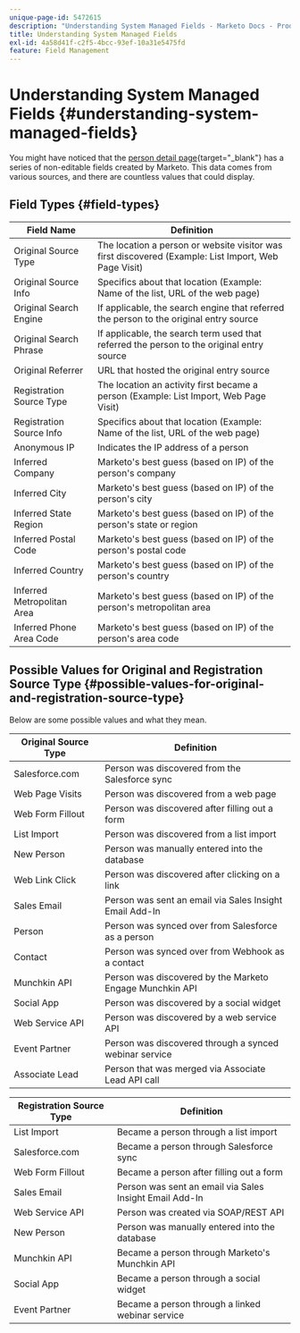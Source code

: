 ```yaml
---
unique-page-id: 5472615
description: "Understanding System Managed Fields - Marketo Docs - Product Documentation"
title: Understanding System Managed Fields
exl-id: 4a58d41f-c2f5-4bcc-93ef-10a31e5475fd
feature: Field Management
---
```

# Understanding System Managed Fields {#understanding-system-managed-fields}

You might have noticed that the [person detail page](/help/marketo/product-docs/core-marketo-concepts/smart-lists-and-static-lists/managing-people-in-smart-lists/using-the-person-detail-page.md){target="_blank"} has a series of non-editable fields created by Marketo. This data comes from various sources, and there are countless values that could display.

## Field Types {#field-types}

<table><thead>
  <tr>
    <th>Field Name</th>
    <th>Definition</th>
  </tr></thead>
<tbody>
  <tr>
    <td>Original Source Type</td>
    <td>The location a person or website visitor was first discovered (Example: List Import, Web Page Visit)</td>
  </tr>
  <tr>
    <td>Original Source Info</td>
    <td>Specifics about that location (Example: Name of the list, URL of the web page)</td>
  </tr>
  <tr>
    <td>Original Search Engine</td>
    <td>If applicable, the search engine that referred the person to the original entry source</td>
  </tr>
  <tr>
    <td>Original Search Phrase</td>
    <td>If applicable, the search term used that referred the person to the original entry source</td>
  </tr>
  <tr>
    <td>Original Referrer</td>
    <td>URL that hosted the original entry source</td>
  </tr>
  <tr>
    <td>Registration Source Type</td>
    <td>The location an activity first became a person (Example: List Import, Web Page Visit)</td>
  </tr>
  <tr>
    <td>Registration Source Info</td>
    <td>Specifics about that location (Example: Name of the list, URL of the web page)</td>
  </tr>
  <tr>
    <td>Anonymous IP</td>
    <td>Indicates the IP address of a person</td>
  </tr>
  <tr>
    <td>Inferred Company</td>
    <td>Marketo's best guess (based on IP) of the person's company</td>
  </tr>
  <tr>
    <td>Inferred City</td>
    <td>Marketo's best guess (based on IP) of the person's city</td>
  </tr>
  <tr>
    <td>Inferred State Region</td>
    <td>Marketo's best guess (based on IP) of the person's state or region</td>
  </tr>
  <tr>
    <td>Inferred Postal Code</td>
    <td>Marketo's best guess (based on IP) of the person's postal code</td>
  </tr>
  <tr>
    <td>Inferred Country</td>
    <td>Marketo's best guess (based on IP) of the person's country</td>
  </tr>
  <tr>
    <td>Inferred Metropolitan Area</td>
    <td>Marketo's best guess (based on IP) of the person's metropolitan area</td>
  </tr>
  <tr>
    <td>Inferred Phone Area Code</td>
    <td>Marketo's best guess (based on IP) of the person's area code</td>
  </tr>
</tbody></table>

## Possible Values for Original and Registration Source Type {#possible-values-for-original-and-registration-source-type}

Below are some possible values and what they mean.

<table><thead>
  <tr>
    <th>Original Source Type</th>
    <th>Definition</th>
  </tr></thead>
<tbody>
  <tr>
    <td>Salesforce.com</td>
    <td>Person was discovered from the Salesforce sync</td>
  </tr>
  <tr>
    <td>Web Page Visits</td>
    <td>Person was discovered from a web page</td>
  </tr>
  <tr>
    <td>Web Form Fillout</td>
    <td>Person was discovered after filling out a form</td>
  </tr>
  <tr>
    <td>List Import</td>
    <td>Person was discovered from a list import</td>
  </tr>
  <tr>
    <td>New Person</td>
    <td>Person was manually entered into the database</td>
  </tr>
  <tr>
    <td>Web Link Click</td>
    <td>Person was discovered after clicking on a link</td>
  </tr>
  <tr>
    <td>Sales Email</td>
    <td>Person was sent an email via Sales Insight Email Add-In</td>
  </tr>
  <tr>
    <td>Person</td>
    <td>Person was synced over from Salesforce as a person</td>
  </tr>
  <tr>
    <td>Contact</td>
    <td>Person was synced over from Webhook as a contact</td>
  </tr>
  <tr>
    <td>Munchkin API</td>
    <td>Person was discovered by the Marketo Engage Munchkin API</td>
  </tr>
  <tr>
    <td>Social App</td>
    <td>Person was discovered by a social widget</td>
  </tr>
  <tr>
    <td>Web Service API</td>
    <td>Person was discovered by a web service API</td>
  </tr>
  <tr>
    <td>Event Partner</td>
    <td>Person was discovered through a synced webinar service</td>
  </tr>
  <tr>
    <td>Associate Lead</td>
    <td>Person that was merged via Associate Lead API call</td>
  </tr>
</tbody></table>

<table><thead>
  <tr>
    <th>Registration Source Type</th>
    <th>Definition</th>
  </tr></thead>
<tbody>
  <tr>
    <td>List Import</td>
    <td>Became a person through a list import</td>
  </tr>
  <tr>
    <td>Salesforce.com</td>
    <td>Became a person through Salesforce sync</td>
  </tr>
  <tr>
    <td>Web Form Fillout</td>
    <td>Became a person after filling out a form</td>
  </tr>
  <tr>
    <td>Sales Email</td>
    <td>Person was sent an email via Sales Insight Email Add-In</td>
  </tr>
  <tr>
    <td>Web Service API</td>
    <td>Person was created via SOAP/REST API</td>
  </tr>
  <tr>
    <td>New Person</td>
    <td>Person was manually entered into the database</td>
  </tr>
  <tr>
    <td>Munchkin API</td>
    <td>Became a person through Marketo's Munchkin API</td>
  </tr>
  <tr>
    <td>Social App</td>
    <td>Became a person through a social widget</td>
  </tr>
  <tr>
    <td>Event Partner</td>
    <td>Became a person through a linked webinar service</td>
  </tr>
</tbody>
</table>

